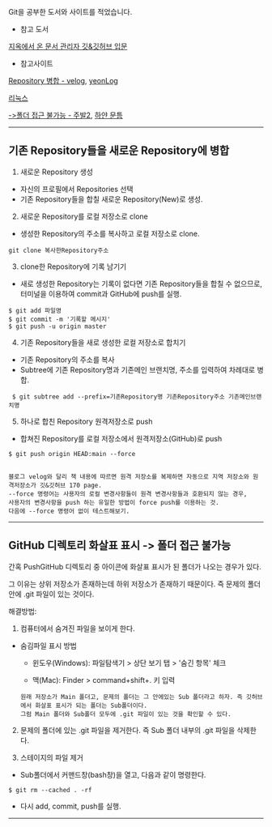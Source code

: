 Git을 공부한 도서와 사이트를 적었습니다.

* 참고 도서

[지옥에서 온 문서 관리자 깃&깃허브 입문](https://www.google.co.kr/books/edition/Do_it_%EC%A7%80%EC%98%A5%EC%97%90%EC%84%9C_%EC%98%A8_%EB%AC%B8%EC%84%9C_%EA%B4%80%EB%A6%AC%EC%9E%90/W6HFDwAAQBAJ?hl=ko&gbpv=0)

* 참고사이트

[Repository 병합 - velog](https://velog.io/@ejayjeon/Github-Repository%EB%93%A4-%EA%B9%94%EB%81%94%ED%95%98%EA%B2%8C-%ED%95%98%EB%82%98%EB%A1%9C-%ED%95%A9%EC%B9%98%EA%B8%B0), [yeonLog](https://yeonyeon.tistory.com/169)

[리눅스](https://veneas.tistory.com/category/OS/Linux)


[->폴더 접근 불가능 - 주발2](https://zzang9ha.tistory.com/346), [하얀 문틈](https://shortcuts.tistory.com/30)

---
## 기존 Repository들을 새로운 Repository에 병합

1. 새로운 Repository 생성
- 자신의 프로필에서 Repositories 선택
-  기존 Repository들을 합칠 새로운 Repository(New)로 생성.

2. 새로운 Repository를 로컬 저장소로 clone
- 생성한 Repository의 주소를 복사하고 로컬 저장소로 clone.

` git clone 복사한Repository주소 `

3. clone한 Repository에 기록 남기기
- 새로 생성한 Repository는 기록이 없다면 기존 Repository들을 합칠 수 없으므로, 터미널을 이용하여 commit과 GitHub에 push를 실행.

```
$ git add 파일명
$ git commit -m '기록할 메시지'
$ git push -u origin master
```

4. 기존 Repository들을 새로 생성한 로컬 저장소로 합치기
- 기존 Repository의 주소를 복사
- Subtree에 기존 Repository명과 기존메인 브랜치명, 주소를 입력하여 차례대로 병합.

` $ git subtree add --prefix=기존Repository명 기존Repository주소 기존메인브랜치명`

5. 하나로 합친 Repository 원격저장소로 push
- 합쳐진 Repository를 로컬 저장소에서 원격저장소(GitHub)로 push 

` $ git push origin HEAD:main --force `

```

블로그 velog와 달리 책 내용에 따르면 원격 저장소를 복제하면 자동으로 지역 저장소와 원격저장소가 깃&깃허브 170 page.
--force 명령어는 사용자의 로컬 변경사항들이 원격 변경사항들과 호환되지 않는 경우,
사용자의 변경사항을 push 하는 유일한 방법이 force push를 이용하는 것.
다음에 --force 명령어 없이 테스트해보기.

```

---

## GitHub 디렉토리 화살표 표시 -> 폴더 접근 불가능
간혹 PushGitHub 디렉토리 중 아이콘에 화살표 표시가 된 폴더가 나오는 경우가 있다.

그 이유는 상위 저장소가 존재하는데 하위 저장소가 존재하기 때문이다. 즉 문제의 폴더 안에 .git 파일이 있는 것이다.

해결방법:

1. 컴퓨터에서 숨겨진 파일을 보이게 한다.

* 숨김파일 표시 방법

  - 윈도우(Windows): 파일탐색기 > 상단 보기 탭 > '숨긴 항목' 체크

  - 맥(Mac): Finder > command+shift+. 키 입력
  
  ```
  원래 저장소가 Main 폴더고, 문제의 폴더는 그 안에있는 Sub 폴더라고 하자. 즉 깃허브에서 화살표 표시가 되는 폴더는 Sub폴더이다.
  그럼 Main 폴더와 Sub폴더 모두에 .git 파일이 있는 것을 확인할 수 있다.
  ```
  
2. 문제의 폴더에 있는 .git 파일을 제거한다. 즉 Sub 폴더 내부의 .git 파일을 삭제한다.

3. 스테이지의 파일 제거

- Sub폴더에서 커맨드창(bash창)을 열고, 다음과 같이 명령한다.

```
$ git rm --cached . -rf
```
- 다시 add, commit, push를 실행.

---
